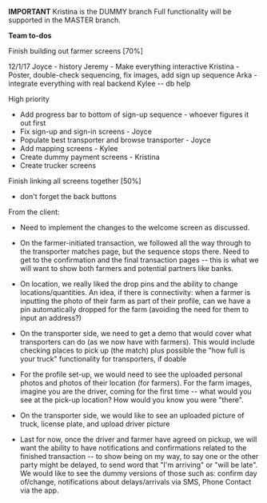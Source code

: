 **IMPORTANT** 
Kristina is the DUMMY branch
Full functionality will be supported in the MASTER branch.

**Team to-dos**

Finish building out farmer screens [70%]

12/1/17
Joyce - history 
Jeremy - Make everything interactive 
Kristina - Poster, double-check sequencing, fix images, add sign up sequence
Arka - integrate everything with real backend 
Kylee -- db help



High priority
* Add progress bar to bottom of sign-up sequence - whoever figures it out first
* Fix sign-up and sign-in screens - Joyce
* Populate best transporter and browse transporter - Joyce
* Add mapping screens - Kylee
* Create dummy payment screens - Kristina
* Create trucker screens

Finish linking all screens together [50%]
* don't forget the back buttons

From the client: 
* Need to implement the changes to the welcome screen as discussed. 

* On the farmer-initiated transaction, we followed all the way through to the transporter matches page, but the sequence stops there. Need to get to the confirmation and the final transaction pages -- this is what we will want to show both farmers and potential partners like banks.

* On location, we really liked the drop pins and the ability to change locations/quantities.  An idea, if there is connectivity: when a farmer is inputting the photo of their farm as part of their profile, can we have a pin automatically dropped for the farm (avoiding the need for them to input an address?)

* On the transporter side, we need to get a demo that would cover what transporters can do (as we now have with farmers).  This would include checking places to pick up (the match) plus possible the "how full is your truck" functionality for transporters, if doable

* For the profile set-up, we would need to see the uploaded personal photos and photos of their location (for farmers).  For the farm images, imagine you are the driver, coming for the first time -- what would you see at the pick-up location?  How would you know you were "there".

* On the transporter side, we would like to see an uploaded picture of truck, license plate, and upload driver picture

* Last for now, once the driver and farmer have agreed on pickup, we will want the ability to have notifications and confirmations related to the finished transaction -- to show being on my way, to say one or the other party might be delayed, to send word that "I'm arriving" or "will be late".  We would like to see the dummy versions of those such as: confirm day of/change, notifications about delays/arrivals via SMS, Phone Contact via the app.  

